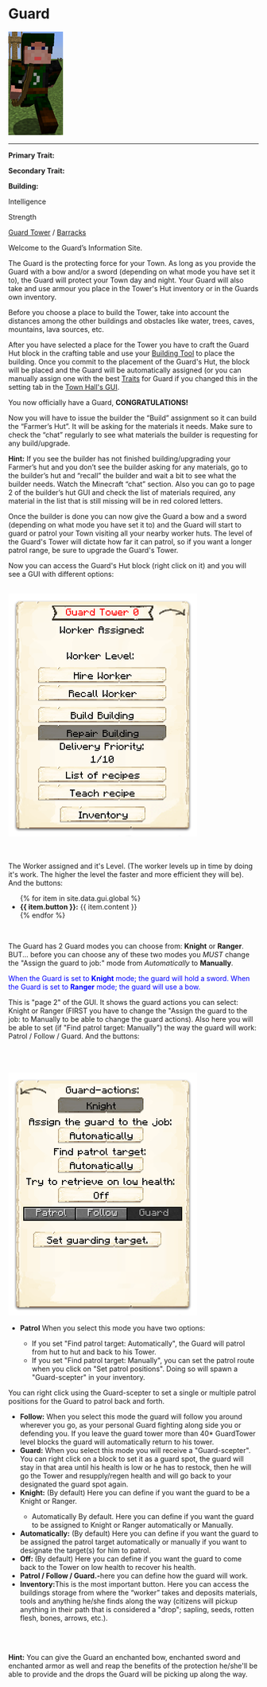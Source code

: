 # Guard

<div class="infobox box text-center">
<img src="../../assets/images/workers/guard.png" alt="Guard" />
<hr />
  <div class="row section-text text-left">
    <div class="col">
      <p><strong>Primary Trait:</strong></p>
      <p><strong>Secondary Trait:</strong></p>
      <p><strong>Building:</strong></p>
    </div>
    <div class="col">
      <p>Intelligence</p>
      <p>Strength</p>
      <p><a href="../buildings/guardtower">Guard Tower</a> / <a href="../buildings/barracks">Barracks</a></p>
    </div>
  </div>
</div>

Welcome to the Guard’s Information Site.

The Guard is the protecting force for your Town. As long as you provide the Guard with a bow and/or a sword (depending on what mode you have set it to), the Guard will protect your Town day and night. Your Guard will also take and use armour you place in the Tower's Hut inventory or in the Guards own inventory.

Before you choose a place to build the Tower, take into account the distances among the other buildings and obstacles like water, trees, caves, mountains, lava sources, etc.

After you have selected a place for the Tower you have to craft the Guard Hut block in the crafting table and use your [Building Tool](../../source/tutorials/building_tool) to place the building. Once you commit to the placement of the Guard's Hut, the block will be placed and the Guard will be automatically assigned (or you can manually assign one with the best [Traits](../../source/tutorials/worker_info) for Guard if you changed this in the setting tab in the [Town Hall's GUI](../../source/buildings/townhall).

You now officially have a Guard, **CONGRATULATIONS!**

Now you will have to issue the builder the “Build” assignment so it can build the “Farmer’s Hut”. It will be asking for the materials it needs. Make sure to check the “chat” regularly to see what materials the builder is requesting for any build/upgrade.

**Hint:** If you see the builder has not finished building/upgrading your Farmer’s hut and you don’t see the builder asking for any materials, go to the builder’s hut and “recall” the builder and wait a bit to see what the builder needs. Watch the Minecraft “chat” section. Also you can go to page 2 of the builder’s hut GUI and check the list of materials required, any material in the list that is still missing will be in red colored letters.

Once the builder is done you can now give the Guard a bow and a sword (depending on what mode you have set it to) and the Guard will start to guard or patrol your Town visiting all your nearby worker huts. The level of the Guard's Tower will dictate how far it can patrol, so if you want a longer patrol range, be sure to upgrade the Guard's Tower.

Now you can access the Guard's Hut block (right click on it) and you will see a GUI with different options:

<br>
<div class="row">
  <div class="col-sm-12 col-md">
    <img src="../../assets/images/gui/guardgui.png" class="img-fluid mx-auto" alt="Guard GUI">
  </div>
  <div class="col-sm-12 col-md"><br><br>
    <p>The Worker assigned and it's Level. (The worker levels up in time by doing it's work. The higher the level the faster and more efficient they will be). And the buttons:</p>
    <ul>
      {% for item in site.data.gui.global %}
        <li><strong>{{ item.button }}:</strong> {{ item.content }}</li>
      {% endfor %}
    </ul>
  </div>
</div>
<br>

The Guard has 2 Guard modes you can choose from: **Knight** or **Ranger**. BUT... before you can choose any of these two modes you *MUST* change the "Assign the guard to job:" mode from *Automatically* to **Manually**. 

<p style="color:Blue;">When the Guard is set to <b>Knight</b> mode; the guard will hold a sword.
When the Guard is set to <b>Ranger</b> mode; the guard will use a bow.</p>

This is "page 2" of the GUI. It shows the guard actions you can select: Knight or Ranger (FIRST you have to change the "Assign the guard to the job: to Manually to be able to change the guard actions). Also here you will be able to set (if "Find patrol target: Manually") the way the guard will work: Patrol / Follow / Guard.  And the buttons:

<div class="row">
  <div class="col-sm-12 col-md">
    <br><br><br>
    <img src="../../assets/images/gui/guardgui2.png" class="img-fluid mx-auto" alt="Guard GUI">
  </div>
  <div class="col-sm-12 col-md">
    <ul>
      <li><strong>Patrol</strong> When you select this mode you have two options: </li>
      <ul>
        <li>If you set "Find patrol target: Automatically", the Guard will patrol from hut to hut and back to his Tower.</li>
        <li>If you set "Find patrol target: Manually", you can set the patrol route when you click on "Set patrol positions". Doing so will spawn a "Guard-scepter" in your inventory. </li>
      </ul>
    </ul>
You can right click using the Guard-scepter to set a single or multiple patrol positions for the Guard to patrol back and forth.
    <ul>
      <li><strong>Follow:</strong> When you select this mode the guard will follow you around wherever you go, as your personal Guard fighting along side you or defending you. If you leave the guard tower more than 40* GuardTower level blocks the guard will automatically return to his tower.</li>
      <li><strong>Guard:</strong> When you select this mode you will receive a "Guard-scepter". You can right click on a block to set it as a guard spot, the guard will stay in that area until his health is low or he has to restock, then he will go the Tower and resupply/regen health and will go back to your designated the guard spot again.</li>
      <li><strong>Knight:</strong> (By default) Here you can define if you want the guard to be a Knight or Ranger.</li>
      <ul>
        <li>Automatically By default. Here you can define if you want the guard to be assigned to Knight or Ranger automatically or Manually.</li>
      </ul>
      <li><strong>Automatically:</strong> (By default) Here you can define if you want the guard to be assigned the patrol target automatically or manually if you want to designate the target(s) for him to patrol.</li>
      <li><strong>Off: </strong> (By default) Here you can define if you want the guard to come back to the Tower on low health to recover his health.</li>
      <li><strong>Patrol / Follow / Guard.-</strong>here you can define how the guard will work.</li>
      <li><strong>Inventory:</strong>This is the most important button. Here you can access the buildings storage from where the “worker” takes and deposits materials, tools and anything he/she finds along the way (citizens will pickup anything in their path that is considered a "drop"; sapling, seeds, rotten flesh, bones, arrows, etc.).</li>
    </ul>
  </div>
</div>
<br><br>

**Hint:** You can give the Guard an enchanted bow, enchanted sword and enchanted armor as well and reap the benefits of the protection he/she'll be able to provide and the drops the Guard will be picking up along the way.
